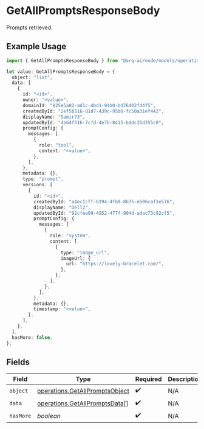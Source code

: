 # GetAllPromptsResponseBody

Prompts retrieved.

## Example Usage

```typescript
import { GetAllPromptsResponseBody } from "@orq-ai/node/models/operations";

let value: GetAllPromptsResponseBody = {
  object: "list",
  data: [
    {
      id: "<id>",
      owner: "<value>",
      domainId: "825e5a82-ad1c-4bd1-94b0-bd76402fd4f5",
      createdById: "2ef5b516-81d7-439c-95b6-fc50a31ef442",
      displayName: "Samir73",
      updatedById: "4b64f516-7cfd-4e7b-8415-b4dc35d355c0",
      promptConfig: {
        messages: [
          {
            role: "tool",
            content: "<value>",
          },
        ],
      },
      metadata: {},
      type: "prompt",
      versions: [
        {
          id: "<id>",
          createdById: "a4ec1cff-b194-4fb9-8b75-e506caf1e576",
          displayName: "Dell2",
          updatedById: "92cfee09-4952-477f-904d-adac73c92cf5",
          promptConfig: {
            messages: [
              {
                role: "system",
                content: [
                  {
                    type: "image_url",
                    imageUrl: {
                      url: "https://lovely-bracelet.com/",
                    },
                  },
                ],
              },
            ],
          },
          metadata: {},
          timestamp: "<value>",
        },
      ],
    },
  ],
  hasMore: false,
};
```

## Fields

| Field                                                                            | Type                                                                             | Required                                                                         | Description                                                                      |
| -------------------------------------------------------------------------------- | -------------------------------------------------------------------------------- | -------------------------------------------------------------------------------- | -------------------------------------------------------------------------------- |
| `object`                                                                         | [operations.GetAllPromptsObject](../../models/operations/getallpromptsobject.md) | :heavy_check_mark:                                                               | N/A                                                                              |
| `data`                                                                           | [operations.GetAllPromptsData](../../models/operations/getallpromptsdata.md)[]   | :heavy_check_mark:                                                               | N/A                                                                              |
| `hasMore`                                                                        | *boolean*                                                                        | :heavy_check_mark:                                                               | N/A                                                                              |
